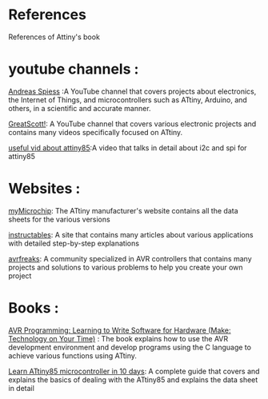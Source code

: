 # References
References of Attiny's book

# youtube channels :
[Andreas Spiess](https://www.youtube.com/@AndreasSpiess) :A YouTube channel that covers projects about electronics, the Internet of Things, and microcontrollers such as ATtiny, Arduino, and others, in a scientific and accurate manner.

[GreatScott!](https://www.youtube.com/@greatscottlab): A YouTube channel that covers various electronic projects and contains many videos specifically focused on ATtiny. 

[useful vid about attiny85](https://youtu.be/5bnXeHz06Ck):A video that talks in detail about i2c and spi for attiny85

# Websites :
[myMicrochip](https://www.microchip.com/): The ATtiny manufacturer's website contains all the data sheets for the various versions

[instructables](https://www.instructables.com/): A site that contains many articles about various applications with detailed step-by-step explanations

[avrfreaks](https://www.avrfreaks.net/): A community specialized in AVR controllers that contains many projects and solutions to various problems to help you create your own project

# Books :
[AVR Programming: Learning to Write Software for Hardware (Make: Technology on Your Time)](https://www.amazon.com/AVR-Programming-Learning-SoftwareTechnology/dp/1449355781) : The book explains how to use the AVR development environment and develop programs using the C language to achieve various functions using ATtiny.

[Learn ATtiny85 microcontroller in 10 days](https://www.gadgetronicx.com/learn-attiny85-microcontroller/): A complete guide that covers and explains the basics of dealing with the ATtiny85 and explains the data sheet in detail
